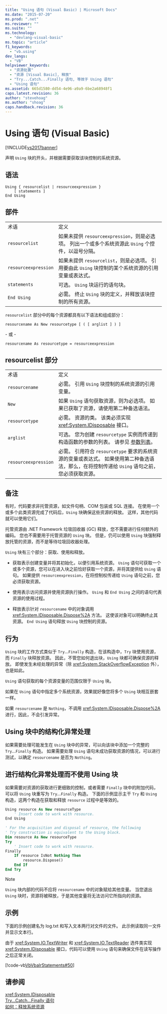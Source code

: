 ```yaml
---
title: "Using 语句 (Visual Basic) | Microsoft Docs"
ms.date: "2015-07-20"
ms.prod: ".net"
ms.reviewer: ""
ms.suite: ""
ms.technology: 
  - "devlang-visual-basic"
ms.topic: "article"
f1_keywords: 
  - "vb.using"
dev_langs: 
  - "VB"
helpviewer_keywords: 
  - "资源处置"
  - "资源 [Visual Basic], 释放"
  - "Try...Catch...Finally 语句, 等效于 Using 语句"
  - "Using 语句"
ms.assetid: 665d1580-dd54-4e96-a9a9-6be2a68948f1
caps.latest.revision: 36
author: "stevehoag"
ms.author: "shoag"
caps.handback.revision: 36
---
```

# Using 语句 (Visual Basic)
[!INCLUDE[vs2017banner](../../../visual-basic/includes/vs2017banner.md)]

声明 `Using` 块的开头，并根据需要获取该块控制的系统资源。  
  
## 语法  
  
```  
Using { resourcelist | resourceexpression }  
    [ statements ]  
End Using  
```  
  
## 部件  
  
|||  
|-|-|  
|术语|定义|  
|`resourcelist`|如果未提供 `resourceexpression`，则是必选项。  列出一个或多个系统资源此 `Using` 个控件，以逗号分隔。|  
|`resourceexpression`|如果未提供 `resourcelist`，则是必选项。  引用要由此 `Using` 块控制的某个系统资源的引用变量或表达式。|  
|`statements`|可选。  `Using` 块运行的语句块。|  
|`End Using`|必需。  终止 `Using` 块的定义，并释放该块控制的所有资源。|  
  
 `resourcelist` 部分中的每个资源都具有以下语法和组成部分：  
  
 `resourcename As New resourcetype [ ( [ arglist ] ) ]`  
  
 \- 或 \-  
  
 `resourcename As resourcetype = resourceexpression`  
  
## resourcelist 部分  
  
|||  
|-|-|  
|术语|定义|  
|`resourcename`|必需。  引用 `Using` 块控制的系统资源的引用变量。|  
|`New`|如果 `Using` 语句获取资源，则为必选项。  如果已获取了资源，请使用第二种备选语法。|  
|`resourcetype`|必需。  资源的类。  该类必须实现 <xref:System.IDisposable> 接口。|  
|`arglist`|可选。  您为创建 `resourcetype` 实例而传递到构造函数的参数的列表。  请参见 [参数列表](../../../visual-basic/language-reference/statements/parameter-list.md)。|  
|`resourceexpression`|必需。  引用符合 `resourcetype` 要求的系统资源的变量或表达式。  如果使用第二种备选语法，那么，在将控制传递给 `Using` 语句之前，您必须获取资源。|  
  
## 备注  
 有时，代码要求非托管资源，如文件句柄、COM 包装或 SQL 连接。  在使用一个或多个此类资源完成了代码后，`Using` 块确保这些资源的释放。  这样，其他代码就可以使用它们。  
  
 托管资源由 .NET Framework 垃圾回收器 \(GC\) 释放，您不需要进行任何额外的编码。  您也不需要用于托管资源的 `Using` 块。  但是，仍可以使用 `Using` 块强制释放托管的资源，而不是等待垃圾回收器处理。  
  
 `Using` 块有三个部分：获取、使用和释放。  
  
-   获取表示创建变量并将其初始化，以便引用系统资源。  `Using` 语句可获取一个或多个资源，您可以在进入块之前恰好获取一个资源，并将其提供给 `Using` 语句。  如果提供 `resourceexpression`，在将控制权传递给 `Using` 语句之前，您必须获取资源。  
  
-   使用表示访问资源并使用资源执行操作。  `Using` 和 `End Using` 之间的语句代表资源的使用过程。  
  
-   释放表示针对 `resourcename` 中的对象调用 <xref:System.IDisposable.Dispose%2A> 方法。  这使该对象可以明确终止其资源。  `End Using` 语句释放 `Using` 块控制的资源。  
  
## 行为  
 `Using` 块的工作方式类似于 `Try`...`Finally` 构造，在该构造中，`Try` 块使用资源，而 `Finally` 块释放资源。  因此，不管您如何退出块，`Using` 块都可确保资源的释放。  即使发生未经处理的异常（除 <xref:System.StackOverflowException> 外），也是如此。  
  
 `Using` 语句获取的每个资源变量的范围仅限于 `Using` 块。  
  
 如果在 `Using` 语句中指定多个系统资源，效果就好像您将多个 `Using` 块相互嵌套一样。  
  
 如果 `resourcename` 是 `Nothing`，不调用 <xref:System.IDisposable.Dispose%2A> 进行，因此，不会引发异常。  
  
## Using 块中的结构化异常处理  
 如果需要处理可能发生在 `Using` 块中的异常，可以向该块中添加一个完整的 `Try`...`Finally` 构造。  如果需要处理 `Using` 语句未成功获取资源的情况，可以进行测试，以确定 `resourcename` 是否为 `Nothing`。  
  
## 进行结构化异常处理而不使用 Using 块  
 如果需要对资源的获取进行更细致的控制，或者需要 `Finally` 块中的附加代码，可以将 `Using` 块重写为 `Try`...`Finally` 构造。  下面的示例显示主干 `Try` 和 `Using` 构造，这两个构造在获取和释放 `resource` 过程中是等效的。  
  
```vb  
Using resource As New resourceType   
    ' Insert code to work with resource.  
End Using  
  
' For the acquisition and disposal of resource, the following  
' Try construction is equivalent to the Using block.  
Dim resource As New resourceType  
Try   
    ' Insert code to work with resource.  
Finally   
    If resource IsNot Nothing Then  
        resource.Dispose()   
    End If  
End Try   
```  
  
> [!NOTE]
>  `Using` 块内部的代码不应将 `resourcename` 中的对象赋给其他变量。  当您退出 `Using` 块时，资源将被释放，于是其他变量将无法访问它所指向的资源。  
  
## 示例  
 下面的示例创建名为 log.txt 和写入文本两行对文件的文件。  此示例读取同一文件并显示文本行。  
  
 由于 <xref:System.IO.TextWriter> 和 <xref:System.IO.TextReader> 选件类实现 <xref:System.IDisposable> 接口，代码可以使用 `Using` 语句来确保文件在读写操作之后正常关闭。  
  
 [!code-vb[VbVbalrStatements#50](../../../visual-basic/language-reference/error-messages/codesnippet/VisualBasic/using-statement_1.vb)]  
  
## 请参阅  
 <xref:System.IDisposable>   
 [Try...Catch...Finally 语句](../../../visual-basic/language-reference/statements/try-catch-finally-statement.md)   
 [如何：释放系统资源](../../../visual-basic/programming-guide/language-features/control-flow/how-to-dispose-of-a-system-resource.md)